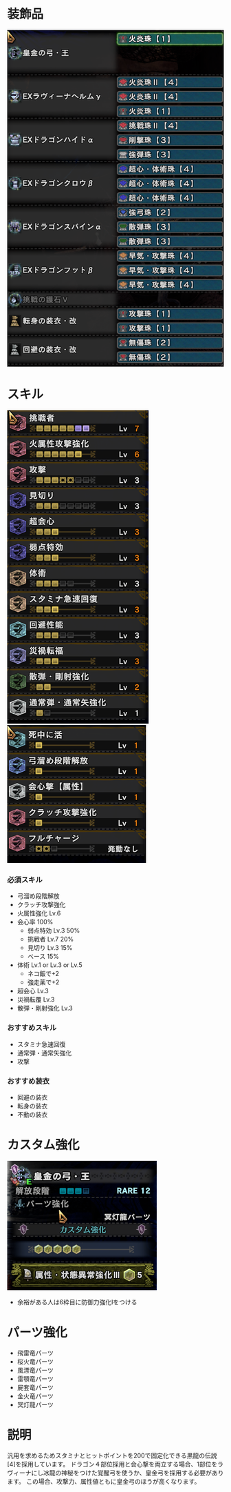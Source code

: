 # 装飾品
!["画像が読み込まれてないよ"](/images/14_1_1_jewels.png)



# スキル
!["画像が読み込まれてないよ"](/images/14_1_1_skills_1.png) !["画像が読み込まれてないよ"](/images/14_1_1_skills_2.png)
### 必須スキル
- 弓溜め段階解放
- クラッチ攻撃強化
- 火属性強化 Lv.6
- 会心率 100%
  - 弱点特効 Lv.3 50%
  - 挑戦者 Lv.7 20%
  - 見切り Lv.3 15%
  - ベース 15%
- 体術 Lv.1 or Lv.3 or Lv.5
  - ネコ飯で+2
  - 強走薬で+2
- 超会心 Lv.3
- 災禍転覆 Lv.3
- 散弾・剛射強化 Lv.3

### おすすめスキル
- スタミナ急速回復
- 通常弾・通常矢強化
- 攻撃

### おすすめ装衣
- 回避の装衣
- 転身の装衣
- 不動の装衣



# カスタム強化
!["画像が読み込まれてないよ"](/images/14_1_1_augmentations.png)

- 余裕がある人は6枠目に防御力強化Ⅰをつける



# パーツ強化
- 飛雷竜パーツ
- 桜火竜パーツ
- 風漂竜パーツ
- 雷顎竜パーツ
- 屍套竜パーツ
- 金火竜パーツ
- 冥灯龍パーツ

# 説明
汎用を求めるためスタミナとヒットポイントを200で固定化できる黒龍の伝説[4]を採用しています。
ドラゴン４部位採用と会心撃を両立する場合、1部位をラヴィーナにし冰龍の神秘をつけた覚醒弓を使うか、皇金弓を採用する必要があります。
この場合、攻撃力、属性値ともに皇金弓のほうが高くなります。
